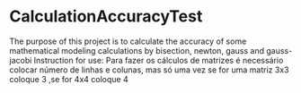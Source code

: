 # CalculationAccuracyTest
The purpose of this project is to calculate the accuracy of some mathematical modeling calculations by bisection, newton, gauss and gauss-jacobi
Instruction for use: 
Para fazer os cálculos de matrizes é necessário colocar número de linhas e colunas, mas só uma vez se for uma matriz 3x3 coloque 3 ,se for 4x4 coloque 4 

